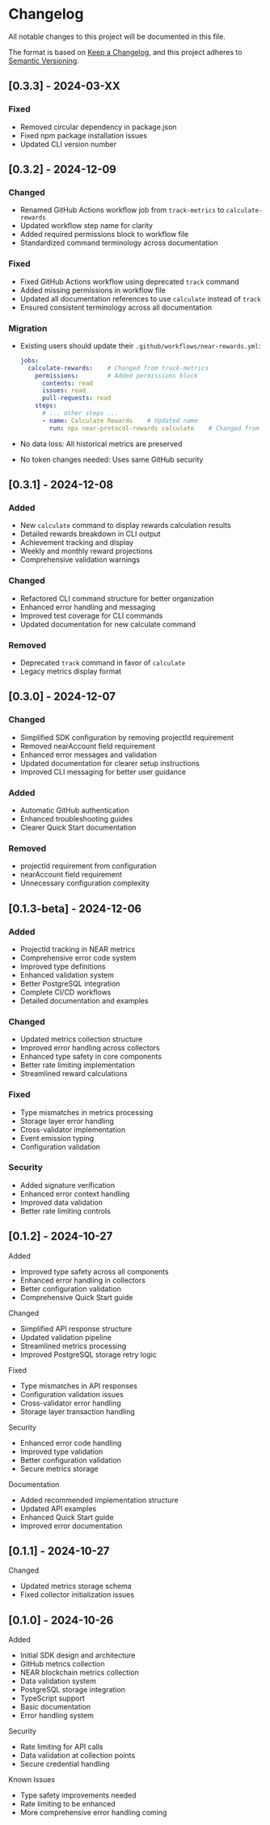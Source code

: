 # Changelog

All notable changes to this project will be documented in this file.

The format is based on [Keep a Changelog](https://keepachangelog.com/en/1.0.0/),
and this project adheres to [Semantic Versioning](https://semver.org/spec/v2.0.0.html).

## [0.3.3] - 2024-03-XX

### Fixed

- Removed circular dependency in package.json
- Fixed npm package installation issues
- Updated CLI version number

## [0.3.2] - 2024-12-09

### Changed

- Renamed GitHub Actions workflow job from `track-metrics` to `calculate-rewards`
- Updated workflow step name for clarity
- Added required permissions block to workflow file
- Standardized command terminology across documentation

### Fixed

- Fixed GitHub Actions workflow using deprecated `track` command
- Added missing permissions in workflow file
- Updated all documentation references to use `calculate` instead of `track`
- Ensured consistent terminology across all documentation

### Migration

- Existing users should update their `.github/workflows/near-rewards.yml`:

  ```yaml
  jobs:
    calculate-rewards:    # Changed from track-metrics
      permissions:        # Added permissions block
        contents: read
        issues: read
        pull-requests: read
      steps:
        # ... other steps ...
        - name: Calculate Rewards    # Updated name
          run: npx near-protocol-rewards calculate    # Changed from track
  ```

- No data loss: All historical metrics are preserved
- No token changes needed: Uses same GitHub security

## [0.3.1] - 2024-12-08

### Added

- New `calculate` command to display rewards calculation results
- Detailed rewards breakdown in CLI output
- Achievement tracking and display
- Weekly and monthly reward projections
- Comprehensive validation warnings

### Changed

- Refactored CLI command structure for better organization
- Enhanced error handling and messaging
- Improved test coverage for CLI commands
- Updated documentation for new calculate command

### Removed

- Deprecated `track` command in favor of `calculate`
- Legacy metrics display format

## [0.3.0] - 2024-12-07

### Changed

- Simplified SDK configuration by removing projectId requirement
- Removed nearAccount field requirement
- Enhanced error messages and validation
- Updated documentation for clearer setup instructions
- Improved CLI messaging for better user guidance

### Added

- Automatic GitHub authentication
- Enhanced troubleshooting guides
- Clearer Quick Start documentation

### Removed

- projectId requirement from configuration
- nearAccount field requirement
- Unnecessary configuration complexity

## [0.1.3-beta] - 2024-12-06

### Added

- ProjectId tracking in NEAR metrics
- Comprehensive error code system
- Improved type definitions
- Enhanced validation system
- Better PostgreSQL integration
- Complete CI/CD workflows
- Detailed documentation and examples

### Changed

- Updated metrics collection structure
- Improved error handling across collectors
- Enhanced type safety in core components
- Better rate limiting implementation
- Streamlined reward calculations

### Fixed

- Type mismatches in metrics processing
- Storage layer error handling
- Cross-validator implementation
- Event emission typing
- Configuration validation

### Security

- Added signature verification
- Enhanced error context handling
- Improved data validation
- Better rate limiting controls

## [0.1.2] - 2024-10-27

Added

- Improved type safety across all components
- Enhanced error handling in collectors
- Better configuration validation
- Comprehensive Quick Start guide

Changed

- Simplified API response structure
- Updated validation pipeline
- Streamlined metrics processing
- Improved PostgreSQL storage retry logic

Fixed

- Type mismatches in API responses
- Configuration validation issues
- Cross-validator error handling
- Storage layer transaction handling

Security

- Enhanced error code handling
- Improved type validation
- Better configuration validation
- Secure metrics storage

Documentation

- Added recommended implementation structure
- Updated API examples
- Enhanced Quick Start guide
- Improved error documentation

## [0.1.1] - 2024-10-27

Changed

- Updated metrics storage schema
- Fixed collector initialization issues

## [0.1.0] - 2024-10-26

Added

- Initial SDK design and architecture
- GitHub metrics collection
- NEAR blockchain metrics collection
- Data validation system
- PostgreSQL storage integration
- TypeScript support
- Basic documentation
- Error handling system

Security

- Rate limiting for API calls
- Data validation at collection points
- Secure credential handling

Known Issues

- Type safety improvements needed
- Rate limiting to be enhanced
- More comprehensive error handling coming

